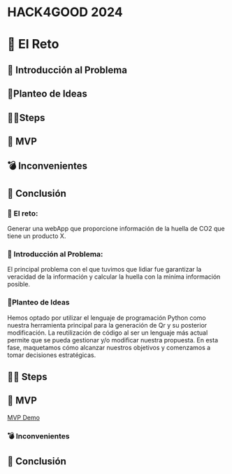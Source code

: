 # HACK4GOOD 2024

# 🚀 El Reto

## 🔬 Introducción al Problema

## 🤯Planteo de Ideas

## 🏃‍♀️Steps

## 🎁 MVP

## 💣 Inconvenientes

## 🐻 Conclusión

### 🚀 El reto:
Generar una webApp que proporcione información de la huella de CO2 que tiene un producto X.

### 🔬 Introducción al Problema:
El principal problema con el que tuvimos que lidiar fue garantizar la veracidad de la información y calcular la huella con la miníma información posible.

### 🤯Planteo de Ideas

Hemos optado por utilizar el lenguaje de programación Python como nuestra herramienta principal para la generación de Qr y su posterior modificación. La reutilización de código al ser un lenguaje más actual permite que se pueda gestionar y/o modificar nuestra propuesta. En esta fase, maquetamos cómo alcanzar nuestros objetivos y comenzamos a tomar decisiones estratégicas.

## 🏃‍♀️ Steps




## 🎁 MVP

[MVP Demo]()

### 💣 Inconvenientes



## 🐻 Conclusión

